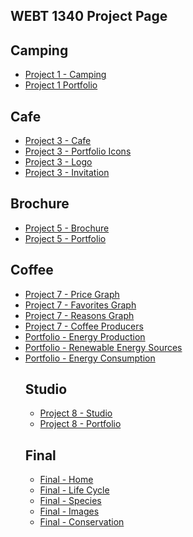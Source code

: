 ## WEBT 1340 Project Page

<h2>Camping</h2>


<ul>
     <li><a href="project1/icons 2.ai">Project 1 - Camping</a></li>
     <li><a href="project1/Portfolio.ai">Project 1 Portfolio</a></li>

</ul>


<h2>Cafe</h2>

<ul>
     <li><a href="project3/stationery.ai">Project 3 - Cafe</a></li>
     <li><a href="project3/Portfolio2.ai">Project 3 - Portfolio Icons</a></li>
     <li><a href="project3/Portfolio2Logo.ai">Project 3 - Logo</a></li>
     <li><a href="project3/Project3Invitation.ai">Project 3 - Invitation</a></li>
     
</ul>
 



<h2>Brochure</h2>

<ul>

<li><a href="project5/aos-brochure.ai">Project 5 - Brochure</a></li>
<li><a href="project5/port5brochure.ai">Project 5 - Portfolio</a></li>


</ul>


<h2>Coffee</h2>

<ul>

<li><a href="project7/price-graph.ai">Project 7 - Price Graph</a></li>
<li><a href="project7/favorites-graph.ai">Project 7 - Favorites Graph</a></li>
<li><a href="project7/reasons-graph.ai">Project 7 - Reasons Graph</a></li>
<li><a href="project7/coffee-producers.ai">Project 7 - Coffee Producers</a></li>
<li><a href="project7/energyproduction1.ai">Portfolio - Energy Production</a></li>
<li><a href="project7/Renewable Energy Sources.ai">Portfolio - Renewable Energy Sources</a></li>
<li><a href="project7/energyconsumption3.ai">Portfolio - Energy Consumption</a></li>


<h2>Studio</h2>


<ul>

<li><a href="project8/site-design.ai">Project 8 - Studio</a></li>
<li><a href="project8/portfolio8.ai">Project 8 - Portfolio</a></li>


</ul>


<h2>Final</h2>

<ul>

<li><a href="">Final - Home</a></li>
<li><a href="">Final - Life Cycle</a></li>
<li><a href="">Final - Species</a></li>
<li><a href="">Final - Images</a></li>
<li><a href="">Final - Conservation</a></li>


</ul>